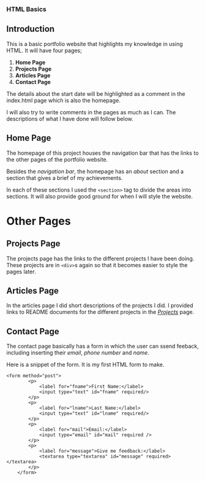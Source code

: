 ### HTML Basics

## Introduction

This is a basic portfolio website that highlights my knowledge in using HTML. It will have four pages;

1. **Home Page**
2. **Projects Page**
3. **Articles Page**
4. **Contact Page**

The details about the start date will be highlighted as a comment in the index.html page which is also the homepage.

I will also try to write comments in the pages as much as I can. The descriptions of what I have done will follow below.

## Home Page

The homepage of this project houses the navigation bar that has the links to the other pages of the portfolio website.

Besides the *navigation bar*, the homepage has an *about* section and a section that gives a brief of my achievements.

In each of these sections I used the ``` <section> ``` tag to divide the areas into sections. It will also provide good ground for when I will style the website.

# Other Pages
## Projects Page

The projects page has the links to the different projects I have been doing. These projects are in ``` <div> ```s again so that it becomes easier to style the pages later.

## Articles Page

In the articles page I did short descriptions of the projects I did. I provided links to README documents for the different projects in the <ins>*Projects*</ins> page.

## Contact Page

The contact page basically has a form in which the user can ssend feeback, including inserting their *email*, *phone number* and *name*.

Here is a snippet of the form. It is my first HTML form to make.
``` 
<form method="post">
        <p>
            <label for="fname">First Name:</label>
            <input type="text" id="fname" required/>
        </p>
        <p>    
            <label for="lname">Last Name:</label>
            <input type="text" id="lname" required/>
        </p>
        <p>
            <label for="mail">Email:</label>
            <input type="email" id="mail" required />
        </p>
        <p>
            <label for="message">Give me feedback:</label>
            <textarea type="textarea" id="message" required></textarea>
        </p>    
    </form> 
```